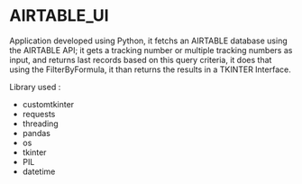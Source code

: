 # AIRTABLE_UI

Application developed using Python, it fetchs an AIRTABLE database using the AIRTABLE API; it gets a tracking number or multiple tracking numbers as input, and returns last records based on this query criteria, it does that using the FilterByFormula, it than returns the results in a TKINTER Interface.

Library used :
  - customtkinter
  - requests
  - threading
  - pandas
  - os
  - tkinter
  - PIL
  - datetime
